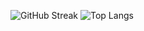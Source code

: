 ![GitHub Streak](https://github-readme-streak-stats.herokuapp.com?user=Kodotautas&hide_border=true&theme=transparent&hide_current_streak=true&hide_longest_streak=true)
![Top Langs](https://github-readme-stats.vercel.app/api/top-langs/?username=Kodotautas&layout=compact&hide_border=true&theme=transparent&bg_color=00000000&langs_count=6&hide=jupyter%20notebook,shell,tex,css,php)
